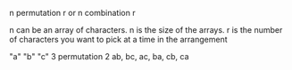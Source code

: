 n permutation r   or n combination r

n can be an array of characters. n is the size of the arrays. r is the number of characters you want to pick at a time in the arrangement

"a" "b" "c"
3 permutation 2
ab, bc, ac, ba, cb, ca
